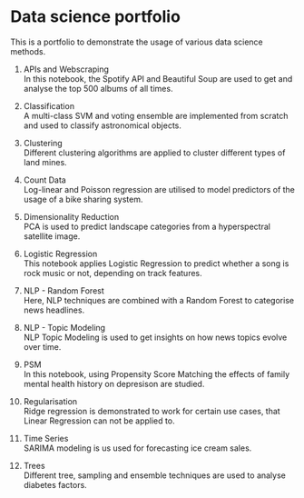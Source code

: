 # Data science portfolio

This is a portfolio to demonstrate the usage of various data science methods.

1. APIs and Webscraping<br>
In this notebook, the Spotify API and Beautiful Soup are used to get and analyse the top 500 albums of all times.

2. Classification<br>
A multi-class SVM and voting ensemble are implemented from scratch and used to classify astronomical objects.

3. Clustering<br>
Different clustering algorithms are applied to cluster different types of land mines.

4. Count Data<br>
Log-linear and Poisson regression are utilised to model predictors of the usage of a bike sharing system.

5. Dimensionality Reduction<br>
PCA is used to predict landscape categories from a hyperspectral satellite image.

6. Logistic Regression<br>
This notebook applies Logistic Regression to predict whether a song is rock music or not, depending on track features.

7. NLP - Random Forest<br>
Here, NLP techniques are combined with a Random Forest to categorise news headlines.

8. NLP - Topic Modeling<br>
NLP Topic Modeling is used to get insights on how news topics evolve over time.

9. PSM<br>
In this notebook, using Propensity Score Matching the effects of family mental health history on depresison are studied.

10. Regularisation<br>
Ridge regression is demonstrated to work for certain use cases, that Linear Regression can not be applied to.

11. Time Series<br>
SARIMA modeling is us used for forecasting ice cream sales.

12. Trees<br>
Different tree, sampling and ensemble techniques are used to analyse diabetes factors.